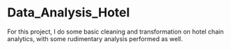 # Data_Analysis_Hotel
For this project, I do some basic cleaning and transformation on hotel chain analytics, with some rudimentary analysis performed as well.
